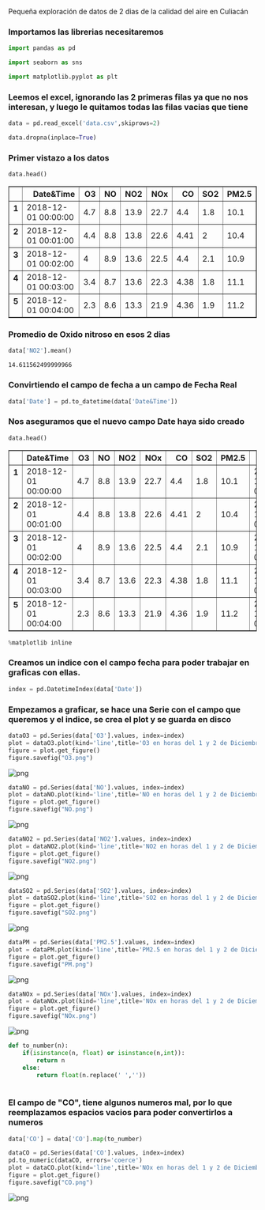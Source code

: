 Pequeña exploración de datos de 2 dias de la calidad del aire en Culiacán


### Importamos las librerias necesitaremos


```python
import pandas as pd
```


```python
import seaborn as sns
```


```python
import matplotlib.pyplot as plt
```

### Leemos el excel, ignorando las 2 primeras filas ya que no nos interesan, y luego le quitamos todas las filas vacias que tiene


```python
data = pd.read_excel('data.csv',skiprows=2)
```


```python
data.dropna(inplace=True)
```

### Primer vistazo a los datos


```python
data.head()
```




<div>
<style>
    .dataframe thead tr:only-child th {
        text-align: right;
    }

    .dataframe thead th {
        text-align: left;
    }

    .dataframe tbody tr th {
        vertical-align: top;
    }
</style>
<table border="1" class="dataframe">
  <thead>
    <tr style="text-align: right;">
      <th></th>
      <th>Date&amp;Time</th>
      <th>O3</th>
      <th>NO</th>
      <th>NO2</th>
      <th>NOx</th>
      <th>CO</th>
      <th>SO2</th>
      <th>PM2.5</th>
    </tr>
  </thead>
  <tbody>
    <tr>
      <th>1</th>
      <td>2018-12-01 00:00:00</td>
      <td>4.7</td>
      <td>8.8</td>
      <td>13.9</td>
      <td>22.7</td>
      <td>4.4</td>
      <td>1.8</td>
      <td>10.1</td>
    </tr>
    <tr>
      <th>2</th>
      <td>2018-12-01 00:01:00</td>
      <td>4.4</td>
      <td>8.8</td>
      <td>13.8</td>
      <td>22.6</td>
      <td>4.41</td>
      <td>2</td>
      <td>10.4</td>
    </tr>
    <tr>
      <th>3</th>
      <td>2018-12-01 00:02:00</td>
      <td>4</td>
      <td>8.9</td>
      <td>13.6</td>
      <td>22.5</td>
      <td>4.4</td>
      <td>2.1</td>
      <td>10.9</td>
    </tr>
    <tr>
      <th>4</th>
      <td>2018-12-01 00:03:00</td>
      <td>3.4</td>
      <td>8.7</td>
      <td>13.6</td>
      <td>22.3</td>
      <td>4.38</td>
      <td>1.8</td>
      <td>11.1</td>
    </tr>
    <tr>
      <th>5</th>
      <td>2018-12-01 00:04:00</td>
      <td>2.3</td>
      <td>8.6</td>
      <td>13.3</td>
      <td>21.9</td>
      <td>4.36</td>
      <td>1.9</td>
      <td>11.2</td>
    </tr>
  </tbody>
</table>
</div>



### Promedio de Oxido nitroso en esos 2 dias


```python
data['NO2'].mean()
```




    14.611562499999966



### Convirtiendo el campo de fecha a un campo de Fecha Real


```python
data['Date'] = pd.to_datetime(data['Date&Time'])
```

### Nos aseguramos que el nuevo campo Date haya sido creado


```python
data.head()
```




<div>
<style>
    .dataframe thead tr:only-child th {
        text-align: right;
    }

    .dataframe thead th {
        text-align: left;
    }

    .dataframe tbody tr th {
        vertical-align: top;
    }
</style>
<table border="1" class="dataframe">
  <thead>
    <tr style="text-align: right;">
      <th></th>
      <th>Date&amp;Time</th>
      <th>O3</th>
      <th>NO</th>
      <th>NO2</th>
      <th>NOx</th>
      <th>CO</th>
      <th>SO2</th>
      <th>PM2.5</th>
      <th>Date</th>
    </tr>
  </thead>
  <tbody>
    <tr>
      <th>1</th>
      <td>2018-12-01 00:00:00</td>
      <td>4.7</td>
      <td>8.8</td>
      <td>13.9</td>
      <td>22.7</td>
      <td>4.4</td>
      <td>1.8</td>
      <td>10.1</td>
      <td>2018-12-01 00:00:00</td>
    </tr>
    <tr>
      <th>2</th>
      <td>2018-12-01 00:01:00</td>
      <td>4.4</td>
      <td>8.8</td>
      <td>13.8</td>
      <td>22.6</td>
      <td>4.41</td>
      <td>2</td>
      <td>10.4</td>
      <td>2018-12-01 00:01:00</td>
    </tr>
    <tr>
      <th>3</th>
      <td>2018-12-01 00:02:00</td>
      <td>4</td>
      <td>8.9</td>
      <td>13.6</td>
      <td>22.5</td>
      <td>4.4</td>
      <td>2.1</td>
      <td>10.9</td>
      <td>2018-12-01 00:02:00</td>
    </tr>
    <tr>
      <th>4</th>
      <td>2018-12-01 00:03:00</td>
      <td>3.4</td>
      <td>8.7</td>
      <td>13.6</td>
      <td>22.3</td>
      <td>4.38</td>
      <td>1.8</td>
      <td>11.1</td>
      <td>2018-12-01 00:03:00</td>
    </tr>
    <tr>
      <th>5</th>
      <td>2018-12-01 00:04:00</td>
      <td>2.3</td>
      <td>8.6</td>
      <td>13.3</td>
      <td>21.9</td>
      <td>4.36</td>
      <td>1.9</td>
      <td>11.2</td>
      <td>2018-12-01 00:04:00</td>
    </tr>
  </tbody>
</table>
</div>




```python
%matplotlib inline
```

### Creamos un indice con el campo fecha para poder trabajar en graficas con ellas.


```python
index = pd.DatetimeIndex(data['Date'])
```

### Empezamos a graficar, se hace una Serie con el campo que queremos y el indice, se crea el plot y se guarda en disco


```python
dataO3 = pd.Series(data['O3'].values, index=index)
plot = dataO3.plot(kind='line',title='O3 en horas del 1 y 2 de Diciembre del 2018',legend=True, label='Nivel de O3')
figure = plot.get_figure()
figure.savefig("O3.png")
```


![png](O3.png)



```python
dataNO = pd.Series(data['NO'].values, index=index)
plot = dataNO.plot(kind='line',title='NO en horas del 1 y 2 de Diciembre del 2018',legend=True,color='g', label='Nivel de NO')
figure = plot.get_figure()
figure.savefig("NO.png")
```


![png](NO.png)



```python
dataNO2 = pd.Series(data['NO2'].values, index=index)
plot = dataNO2.plot(kind='line',title='NO2 en horas del 1 y 2 de Diciembre del 2018',legend=True,color='r', label='Nivel de NO2')
figure = plot.get_figure()
figure.savefig("NO2.png")
```


![png](NO2.png)



```python
dataSO2 = pd.Series(data['SO2'].values, index=index)
plot = dataSO2.plot(kind='line',title='SO2 en horas del 1 y 2 de Diciembre del 2018',color='y',legend=True, label='Nivel de SO2')
figure = plot.get_figure()
figure.savefig("SO2.png")
```


![png](SO2.png)



```python
dataPM = pd.Series(data['PM2.5'].values, index=index)
plot = dataPM.plot(kind='line',title='PM2.5 en horas del 1 y 2 de Diciembre del 2018',color='b',legend=True, label='Nivel de PM2.5')
figure = plot.get_figure()
figure.savefig("PM.png")
```


![png](PM.png)



```python
dataNOx = pd.Series(data['NOx'].values, index=index)
plot = dataNOx.plot(kind='line',title='NOx en horas del 1 y 2 de Diciembre del 2018',color='g',legend=True, label='Nivel de NOx')
figure = plot.get_figure()
figure.savefig("NOx.png")
```


![png](NOx.png)



```python
def to_number(n):
    if(isinstance(n, float) or isinstance(n,int)):
        return n
    else:
        return float(n.replace(' ',''))
    
```

### El campo de "CO", tiene algunos numeros mal, por lo que reemplazamos espacios vacios para poder convertirlos a numeros


```python
data['CO'] = data['CO'].map(to_number)
```


```python
dataCO = pd.Series(data['CO'].values, index=index)
pd.to_numeric(dataCO, errors='coerce')
plot = dataCO.plot(kind='line',title='NOx en horas del 1 y 2 de Diciembre del 2018',color='r',legend=True, label='Nivel de CO')
figure = plot.get_figure()
figure.savefig("CO.png")
```


![png](CO.png)

